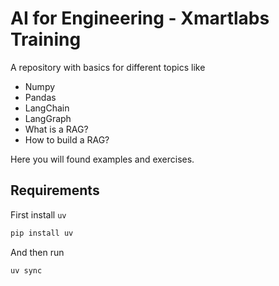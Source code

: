 # AI for Engineering - Xmartlabs Training

A repository with basics for different topics like

- Numpy
- Pandas
- LangChain
- LangGraph
- What is a RAG?
- How to build a RAG?

Here you will found examples and exercises.

## Requirements

First install `uv`

```bash
pip install uv
```

And then run 

```bash
uv sync
```
